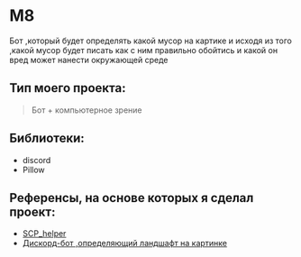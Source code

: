 # M8
Бот ,который будет определять какой мусор на картике и исходя из того ,какой мусор будет писать как с ним правильно обойтись и какой он вред может нанести окружающей среде
## Тип моего проекта:
> Бот + компьютерное зрение

## Библиотеки:
- discord
- Pillow
## Референсы, на основе которых я сделал проект:
- [SCP_helper](https://colab.research.google.com/drive/1BGktw1lEKGzjXa_3RS0A67KZRz42R0k0?usp=sharing)
- [Дискорд-бот ,определяющий ландшафт на картинке](https://github.com/Pypsick228/rep.git)
